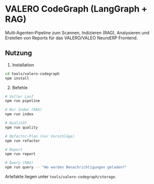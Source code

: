 # VALERO CodeGraph (LangGraph + RAG)

Multi‑Agenten‑Pipeline zum Scannen, Indizieren (RAG), Analysieren und Erstellen von Reports für das VALERO/VALEO NeuroERP Frontend.

## Nutzung
1) Installation
```bash
cd tools/valero-codegraph
npm install
```

2) Befehle
```bash
# Voller Lauf
npm run pipeline

# Nur Index (RAG)
npm run index

# Qualität
npm run quality

# Refactor‑Plan (nur Vorschläge)
npm run refactor

# Report
npm run report

# Query (RAG)
npm run query -- "Wo werden Benachrichtigungen geladen?"
```

Artefakte liegen unter `tools/valero-codegraph/storage`.
